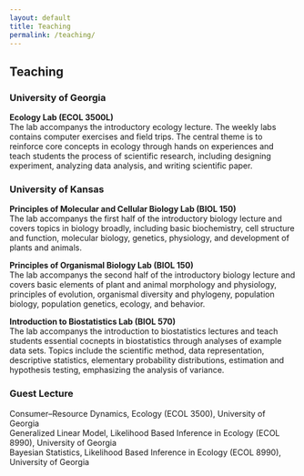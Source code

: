 ```yaml
---
layout: default
title: Teaching
permalink: /teaching/
---
```


## Teaching
### **University of Georgia**

**Ecology Lab (ECOL 3500L)**  
The lab accompanys the introductory ecology lecture. The weekly labs contains computer exercises and field trips. The central theme is to reinforce core concepts in ecology through hands on experiences and teach students the process of scientific research, including designing experiment, analyzing data analysis, and writing scientific paper.

### **University of Kansas**

**Principles of Molecular and Cellular Biology Lab (BIOL 150)**  
The lab accompanys the first half of the introductory biology lecture and covers topics in biology broadly, including basic biochemistry, cell structure and function, molecular biology, genetics, physiology, and development of plants and animals. 

**Principles of Organismal Biology Lab (BIOL 150)**  
The lab accompanys the second half of the introductory biology lecture and covers basic elements of plant and animal morphology and physiology, principles of evolution, organismal diversity and phylogeny, population biology, population genetics, ecology, and behavior.

**Introduction to Biostatistics Lab (BIOL 570)**  
The lab accompanys the introduction to biostatistics lectures and teach students essential cocnepts in biostatistics through analyses of example data sets. Topics include the scientific method, data representation, descriptive statistics, elementary probability distributions, estimation and hypothesis testing, emphasizing the analysis of variance.

### **Guest Lecture**

Consumer–Resource Dynamics, Ecology (ECOL 3500), University of Georgia  
Generalized Linear Model, Likelihood Based Inference in Ecology (ECOL 8990), University of Georgia  
Bayesian Statistics, Likelihood Based Inference in Ecology (ECOL 8990), University of Georgia

